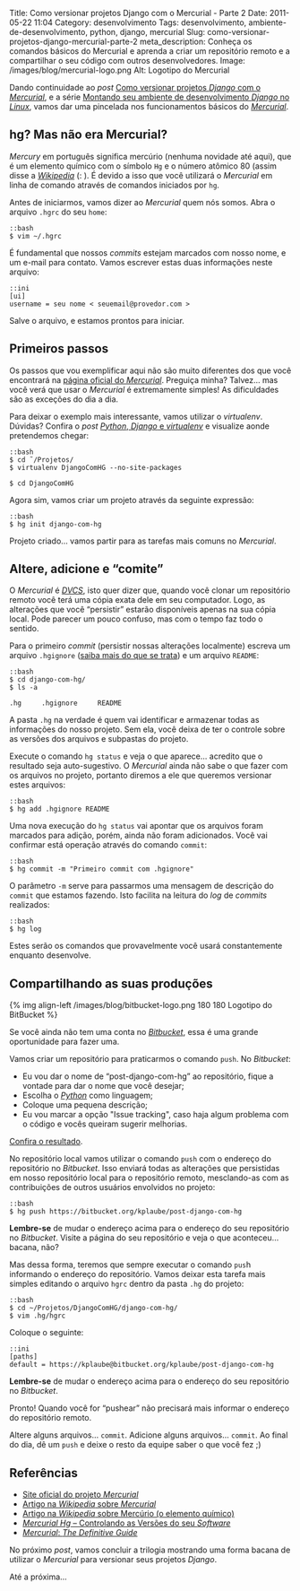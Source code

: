 Title: Como versionar projetos Django com o Mercurial - Parte 2
Date: 2011-05-22 11:04
Category: desenvolvimento
Tags: desenvolvimento, ambiente-de-desenvolvimento, python, django, mercurial
Slug: como-versionar-projetos-django-mercurial-parte-2
meta_description: Conheça os comandos básicos do Mercurial e aprenda a criar um repositório remoto e a compartilhar o seu código com outros desenvolvedores.
Image: /images/blog/mercurial-logo.png
Alt: Logotipo do Mercurial

Dando continuidade ao _post_ [Como versionar
projetos *Django* com o *Mercurial*][], e a série [Montando seu ambiente
de desenvolvimento *Django* no *Linux*][], vamos dar uma pincelada nos
funcionamentos básicos do [*Mercurial*][].

<!-- PELICAN_END_SUMMARY -->

## hg? Mas não era Mercurial?

_Mercury_ em português significa mercúrio (nenhuma novidade até aqui),
que é um elemento químico com o símbolo `Hg` e o número atômico 80
(assim disse a [*Wikipedia*][] (: ). É devido a isso que você utilizará
o _Mercurial_ em linha de comando através de comandos iniciados por
`hg`.

Antes de iniciarmos, vamos dizer ao _Mercurial_ quem nós somos. Abra o
arquivo `.hgrc` do seu `home`:

    ::bash
    $ vim ~/.hgrc

É fundamental que nossos _commits_ estejam marcados com nosso nome, e um
e-mail para contato. Vamos escrever estas duas informações neste
arquivo:

    ::ini
    [ui]
    username = seu nome < seuemail@provedor.com >

Salve o arquivo, e estamos prontos para iniciar.

## Primeiros passos

Os passos que vou exemplificar aqui não são muito diferentes dos que
você encontrará na [página oficial do *Mercurial*][]. Preguiça minha?
Talvez… mas você verá que usar o _Mercurial_ é extremamente simples! As
dificuldades são as exceções do dia a dia.

Para deixar o exemplo mais interessante, vamos utilizar o _virtualenv_.
Dúvidas? Confira o _post_ [*Python*, *Django* e *virtualenv*][] e
visualize aonde pretendemos chegar:

    ::bash
    $ cd ˜/Projetos/
    $ virtualenv DjangoComHG --no-site-packages

    $ cd DjangoComHG

Agora sim, vamos criar um projeto através da seguinte expressão:

    ::bash
    $ hg init django-com-hg

Projeto criado… vamos partir para as tarefas mais comuns no _Mercurial_.

## Altere, adicione e “comite”

O _Mercurial_ é [*DVCS*][], isto quer dizer que, quando você clonar um
repositório remoto você terá uma cópia exata dele em seu computador.
Logo, as alterações que você “persistir” estarão disponíveis apenas na
sua cópia local. Pode parecer um pouco confuso, mas com o tempo faz todo
o sentido.

Para o primeiro _commit_ (persistir nossas alterações localmente)
escreva um arquivo `.hgignore` ([saiba mais do que se trata][]) e um
arquivo `README`:

    ::bash
    $ cd django-com-hg/
    $ ls -a

    .hg     .hgignore     README

A pasta `.hg` na verdade é quem vai identificar e armazenar todas as
informações do nosso projeto. Sem ela, você deixa de ter o controle
sobre as versões dos arquivos e subpastas do projeto.

Execute o comando `hg status` e veja o que aparece… acredito que o
resultado seja auto-sugestivo. O _Mercurial_ ainda não sabe o que fazer
com os arquivos no projeto, portanto diremos a ele que queremos
versionar estes arquivos:

    ::bash
    $ hg add .hgignore README

Uma nova execução do `hg status` vai apontar que os arquivos foram
marcados para adição, porém, ainda não foram adicionados. Você vai
confirmar está operação através do comando `commit`:

    ::bash
    $ hg commit -m "Primeiro commit com .hgignore"

O parâmetro `-m` serve para passarmos uma mensagem de descrição do
`commit` que estamos fazendo. Isto facilita na leitura do _log_ de
_commits_ realizados:

    ::bash
    $ hg log

Estes serão os comandos que provavelmente você usará constantemente
enquanto desenvolve.

## Compartilhando as suas produções

{% img align-left /images/blog/bitbucket-logo.png 180 180 Logotipo do BitBucket %}

Se você ainda não tem uma conta no
[*Bitbucket*][], essa é uma grande oportunidade para fazer uma.

Vamos criar um repositório para praticarmos o comando `push`. No
_Bitbucket_:

- Eu vou dar o nome de “post-django-com-hg” ao repositório, fique a
  vontade para dar o nome que você desejar;
- Escolha o [*Python*][] como linguagem;
- Coloque uma pequena descrição;
- Eu vou marcar a opção "Issue tracking", caso haja algum problema com
  o código e vocês queiram sugerir melhorias.

[Confira o resultado][].

No repositório local vamos utilizar o comando `push` com o endereço do
repositório no _Bitbucket_. Isso enviará todas as alterações que
persistidas em nosso repositório local para o repositório remoto,
mesclando-as com as contribuições de outros usuários envolvidos no
projeto:

    ::bash
    $ hg push https://bitbucket.org/kplaube/post-django-com-hg

**Lembre-se** de mudar o endereço acima para o endereço do seu
repositório no _Bitbucket_. Visite a página do seu repositório e veja o
que aconteceu… bacana, não?

Mas dessa forma, teremos que sempre executar o comando `pus`h
informando o endereço do repositório. Vamos deixar esta tarefa mais
simples editando o arquivo `hgrc` dentro da pasta `.hg` do projeto:

    ::bash
    $ cd ~/Projetos/DjangoComHG/django-com-hg/
    $ vim .hg/hgrc

Coloque o seguinte:

    ::ini
    [paths]
    default = https://kplaube@bitbucket.org/kplaube/post-django-com-hg

**Lembre-se** de mudar o endereço acima para o endereço do seu
repositório no _Bitbucket_.

Pronto! Quando você for “pushear” não precisará mais informar o endereço
do repositório remoto.

Altere alguns arquivos… `commit`. Adicione alguns arquivos…
`commit`. Ao final do dia, dê um `push` e deixe o resto da equipe
saber o que você fez ;)

## Referências

- [Site oficial do projeto *Mercurial*][]
- [Artigo na *Wikipedia* sobre *Mercurial*][]
- [Artigo na *Wikipedia* sobre Mercúrio (o elemento químico)][]
- [*Mercurial Hg* – Controlando as Versões do seu *Software*][]
- [*Mercurial*: *The Definitive Guide*][]

No próximo _post_, vamos concluir a trilogia mostrando uma forma bacana
de utilizar o _Mercurial_ para versionar seus projetos _Django_.

Até a próxima…

[como versionar projetos *django* com o *mercurial*]: {filename}como-versionar-projetos-django-com-o-mercurial-parte-1.md "Leia a primeira parte deste post"
[montando seu ambiente de desenvolvimento *django* no *linux*]: {filename}03-montando-seu-ambiente-de-desenvolvimento-django-no-linux.md "Tá começando com Django? É usuário Linux? Este post pode te interessar"
[*mercurial*]: {tag}mercurial "Leia mais sobre Mercurial"
[*wikipedia*]: http://en.wikipedia.org/wiki/Mercury_(element) "Leia mais sobre o elemento químico Mercúrio"
[página oficial do *mercurial*]: http://mercurial.selenic.com/ "Visite a página oficial do projeto Mercurial"
[*python*, *django* e *virtualenv*]: {filename}/python-django-e-virtualenv.md "Construa projetos isolados do seu sistema com virtualenv"
[*dvcs*]: http://en.wikipedia.org/wiki/Distributed_revision_control "Leia mais sobre Distributed Version Control System"
[saiba mais do que se trata]: http://mercurial.selenic.com/wiki/.hgignore "Entenda para que serve o arquivo .hgignore"
[*bitbucket*]: http://bitbucket.org/ "Bitbucket, compartilhe o seu código"
[*python*]: {tag}python "Leia mais sobre Python"
[confira o resultado]: https://bitbucket.org/kplaube/post-django-com-hg "Confira o repositório criado no Bitbucket"
[site oficial do projeto *mercurial*]: http://mercurial.selenic.com/ "Mercurial, work easier, work faster"
[artigo na *wikipedia* sobre *mercurial*]: http://en.wikipedia.org/wiki/Mercurial "Leia mais sobre Mercurial na Wikipedia"
[artigo na *wikipedia* sobre mercúrio (o elemento químico)]: http://en.wikipedia.org/wiki/Mercury_(element) "Leia mais sobre Mercúrio no Wikipedia"
[*mercurial hg* – controlando as versões do seu *software*]: http://tocadoelfo.blogspot.com/2011/03/mercurial-hg-controlando-as-versoes-do.html "Excelente post sobre Mercurial, TI e gerência de projetos"
[*mercurial*: *the definitive guide*]: http://hgbook.red-bean.com/read/ "Excelente e-book de Bryan O'Sullivan sobre Mercurial"

